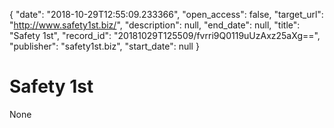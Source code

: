 {
  "date": "2018-10-29T12:55:09.233366", 
  "open_access": false, 
  "target_url": "http://www.safety1st.biz/", 
  "description": null, 
  "end_date": null, 
  "title": "Safety 1st", 
  "record_id": "20181029T125509/fvrri9Q0119uUzAxz25aXg==", 
  "publisher": "safety1st.biz", 
  "start_date": null
}

# Safety 1st

None